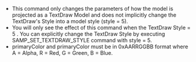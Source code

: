 * This command only changes the parameters of how the model is projected as a TextDraw Model and does not implicitly change the TextDraw's Style into a model style (style = 5).
* You will only see the effect of this command when the TextDraw Style = 5 . You can explicitly change the TextDraw Style by executing SAMP_SET_TEXTDRAW_STYLE command with style = 5.
* primaryColor and primaryColor must be in 0xAARRGGBB format where A = Alpha, R = Red, G = Green, B = Blue.